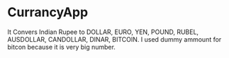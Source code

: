 # CurrancyApp
It Convers Indian Rupee to DOLLAR, EURO, YEN, POUND, RUBEL, AUSDOLLAR, CANDOLLAR, DINAR, BITCOIN.
I used dummy ammount for bitcon because it is very big number. 
